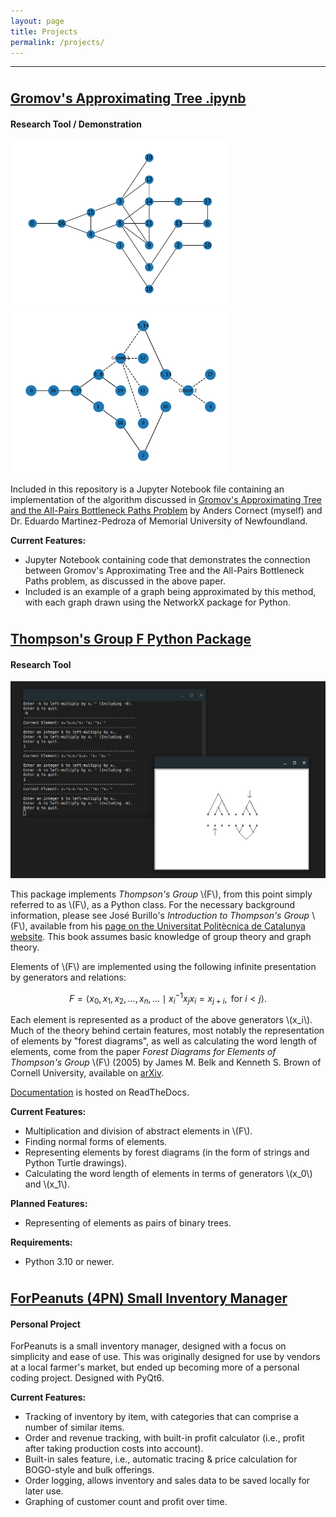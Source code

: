 ```yaml
---
layout: page
title: Projects
permalink: /projects/
---
```


---
<p style="margin-bottom:1cm;"></p>

<div class="stylebox" markdown="1">

## [Gromov's Approximating Tree .ipynb](https://github.com/And-ers/Gromov-Trees)
#### Research Tool / Demonstration

<div class="multi-img">
   <img src="../images/approxgraph.png"  width=350px/>
   <img src="../images/approxedtree.png" width=350px/>
</div>

Included in this repository is a Jupyter Notebook file containing an implementation of the algorithm discussed in [Gromov's Approximating Tree and the All-Pairs Bottleneck Paths Problem](https://arxiv.org/abs/2408.05338#) by Anders Cornect (myself) and Dr. Eduardo Martinez-Pedroza of Memorial University of Newfoundland.

**Current Features:**
- Jupyter Notebook containing code that demonstrates the connection between Gromov's Approximating Tree and the All-Pairs Bottleneck Paths problem, as discussed in the above paper.
- Included is an example of a graph being approximated by this method, with each graph drawn using the NetworkX package for Python.

</div>

<p style="margin-bottom:1cm;"></p>

<div class="stylebox" markdown="1">

## [Thompson's Group F Python Package](https://github.com/And-ers/thompsons-group-f)
#### Research Tool

<img src="../images/thompson-thumbnail.jpg" width=750px>

This package implements _Thompson's Group_ \\(F\\), from this point simply referred to as \\(F\\), as a Python class. For the necessary background information, please see José Burillo's _Introduction to Thompson's Group_ \\(F\\), available from his [page on the Universitat Politècnica de Catalunya website](https://web.mat.upc.edu/pep.burillo/book_en.php). This book assumes basic knowledge of group theory and graph theory.

Elements of \\(F\\) are implemented using the following infinite presentation by generators and relations:

   $$F = \left\langle x_0, x_1, x_2, \ldots, x_n, \ldots \mid x_i^{-1}x_jx_i = x_{j+i}, \text{ for } i < j \right\rangle.$$

Each element is represented as a product of the above generators \\(x_i\\). Much of the theory behind certain features, most notably the representation of elements by "forest diagrams", as well as calculating the word length of elements, come from the paper _Forest Diagrams for Elements of Thompson's Group_ \\(F\\) (2005) by James M. Belk and Kenneth S. Brown of Cornell University, available on [arXiv](https://arxiv.org/abs/math/0305412). 

[Documentation](http://exotic-groups.rtfd.io/) is hosted on ReadTheDocs.

**Current Features:**
- Multiplication and division of abstract elements in \\(F\\).
- Finding normal forms of elements.
- Representing elements by forest diagrams (in the form of strings and Python Turtle drawings).
- Calculating the word length of elements in terms of generators \\(x_0\\) and \\(x_1\\).

**Planned Features:**
- Representing of elements as pairs of binary trees.
  
**Requirements:**
- Python 3.10 or newer.

</div>

<p style="margin-bottom:1cm;"></p>

<div class="stylebox" markdown="1">

## [ForPeanuts (4PN) Small Inventory Manager](https://github.com/And-ers/4peanuts)
#### Personal Project

ForPeanuts is a small inventory manager, designed with a focus on simplicity and ease of use. This was originally designed for use by vendors at a local farmer's market, but ended up becoming more of a personal coding project. Designed with PyQt6.

**Current Features:**
- Tracking of inventory by item, with categories that can comprise a number of similar items.
- Order and revenue tracking, with built-in profit calculator (i.e., profit after taking production costs into account).
- Built-in sales feature, i.e., automatic tracing & price calculation for BOGO-style and bulk offerings.
- Order logging, allows inventory and sales data to be saved locally for later use.
- Graphing of customer count and profit over time.

</div>